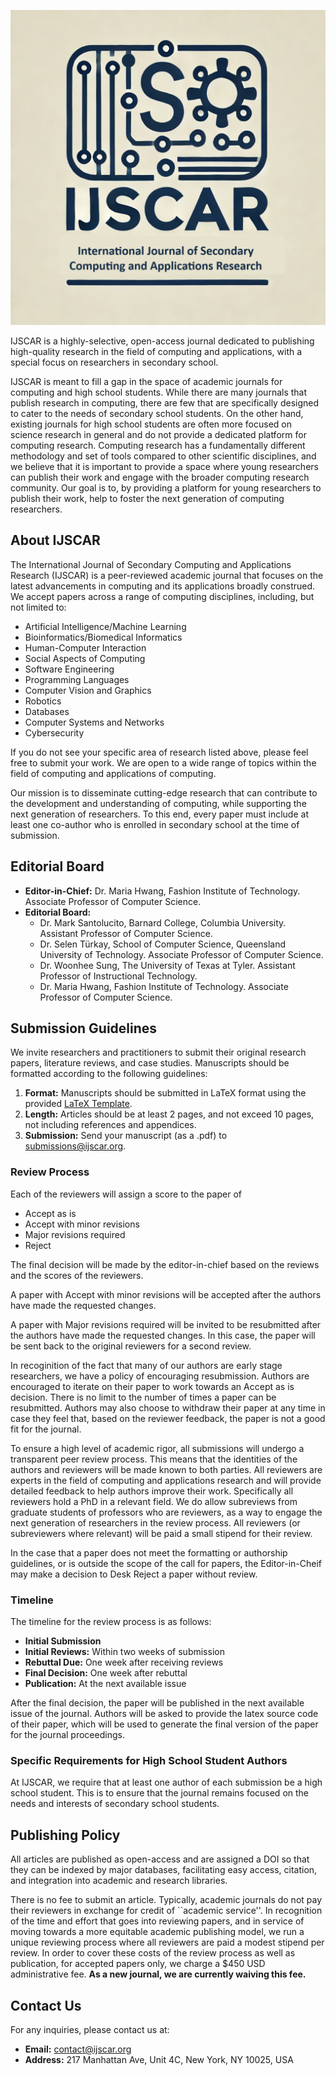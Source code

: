 ![logo](./logo.png)

IJSCAR is a highly-selective, open-access journal dedicated to publishing high-quality research in the field of computing and applications, with a special focus on researchers in secondary school.

IJSCAR is meant to fill a gap in the space of academic journals for computing and high school students.
While there are many journals that publish research in computing, there are few that are specifically designed to cater to the needs of secondary school students. 
On the other hand, existing journals for high school students are often more focused on science research in general and do not provide a dedicated platform for computing research.
Computing research has a fundamentally different methodology and set of tools compared to other scientific disciplines, and we believe that it is important to provide a space where young researchers can publish their work and engage with the broader computing research community.
Our goal is to, by providing a platform for young researchers to publish their work, help to foster the next generation of computing researchers.

## About IJSCAR

The International Journal of Secondary Computing and Applications Research (IJSCAR) is a peer-reviewed academic journal that focuses on the latest advancements in computing and its applications broadly construed. We accept papers across a range of computing disciplines, including, but not limited to:

- Artificial Intelligence/Machine Learning
- Bioinformatics/Biomedical Informatics
- Human-Computer Interaction
- Social Aspects of Computing
- Software Engineering
- Programming Languages
- Computer Vision and Graphics
- Robotics
- Databases
- Computer Systems and Networks
- Cybersecurity

If you do not see your specific area of research listed above, please feel free to submit your work. We are open to a wide range of topics within the field of computing and applications of computing.

Our mission is to disseminate cutting-edge research that can contribute to the development and understanding of computing, while supporting the next generation of researchers. 
To this end, every paper must include at least one co-author who is enrolled in secondary school at the time of submission.

## Editorial Board

- **Editor-in-Chief:** Dr. Maria Hwang, Fashion Institute of Technology. Associate Professor of Computer Science.
- **Editorial Board:**
  - Dr. Mark Santolucito, Barnard College, Columbia University. Assistant Professor of Computer Science.
  - Dr. Selen Türkay, School of Computer Science, Queensland University of Technology. Associate Professor of Computer Science. 
  - Dr. Woonhee Sung, The University of Texas at Tyler. Assistant Professor of Instructional Technology.
  - Dr. Maria Hwang, Fashion Institute of Technology. Associate Professor of Computer Science.

## Submission Guidelines

We invite researchers and practitioners to submit their original research papers, literature reviews, and case studies. Manuscripts should be formatted according to the following guidelines:

1. **Format:** Manuscripts should be submitted in LaTeX format using the provided [LaTeX Template](https://www.overleaf.com/latex/templates/acm-conference-proceedings-primary-article-template/wbvnghjbzwpc).
2. **Length:** Articles should be at least 2 pages, and not exceed 10 pages, not including references and appendices.
3. **Submission:** Send your manuscript (as a .pdf) to [submissions@ijscar.org](mailto:submissions@ijscar.org).



### Review Process

Each of the reviewers will assign a score to the paper of 

- Accept as is
- Accept with minor revisions
- Major revisions required
- Reject

The final decision will be made by the editor-in-chief based on the reviews and the scores of the reviewers.

A paper with Accept with minor revisions will be accepted after the authors have made the requested changes.

A paper with Major revisions required will be invited to be resubmitted after the authors have made the requested changes. In this case, the paper will be sent back to the original reviewers for a second review.

In recoginition of the fact that many of our authors are early stage researchers, we have a policy of encouraging resubmission.
Authors are encouraged to iterate on their paper to work towards an Accept as is decision. There is no limit to the number of times a paper can be resubmitted.
Authors may also choose to withdraw their paper at any time in case they feel that, based on the reviewer feedback, the paper is not a good fit for the journal.

To ensure a high level of academic rigor, all submissions will undergo a transparent peer review process. 
This means that the identities of the authors and reviewers will be made known to both parties.
All reviewers are experts in the field of computing and applications research and will provide detailed feedback to help authors improve their work.
Specifically all reviewers hold a PhD in a relevant field. 
We do allow subreviews from graduate students of professors who are reviewers, as a way to engage the next generation of researchers in the review process.
All reviewers (or subreviewers where relevant) will be paid a small stipend for their review.

In the case that a paper does not meet the formatting or authorship guidelines, or is outside the scope of the call for papers, the Editor-in-Cheif may make a decision to Desk Reject a paper without review.



### Timeline

The timeline for the review process is as follows:

- **Initial Submission** 
- **Initial Reviews:** Within two weeks of submission 
- **Rebuttal Due:** One week after receiving reviews
- **Final Decision:** One week after rebuttal
- **Publication:** At the next available issue

After the final decision, the paper will be published in the next available issue of the journal.
Authors will be asked to provide the latex source code of their paper, which will be used to generate the final version of the paper for the journal proceedings.

### Specific Requirements for High School Student Authors

At IJSCAR, we require that at least one author of each submission be a high school student. 
This is to ensure that the journal remains focused on the needs and interests of secondary school students.

## Publishing Policy

All articles are published as open-access and are assigned a DOI so that they can be indexed by major databases, facilitating easy access, citation, and integration into academic and research libraries.

There is no fee to submit an article.
Typically, academic journals do not pay their reviewers in exchange for credit of ``academic service''.
In recognition of the time and effort that goes into reviewing papers, and in service of moving towards a more equitable academic publishing model, we run a unique reviewing process where all reviewers are paid a modest stipend per review.
In order to cover these costs of the review process as well as publication, for accepted papers only, we charge a $450 USD administrative fee.
**As a new journal, we are currently waiving this fee.**

## Contact Us

For any inquiries, please contact us at:

- **Email:** [contact@ijscar.org](mailto:contact@ijscar.org)
- **Address:** 217 Manhattan Ave, Unit 4C, New York, NY 10025, USA

<!--- Follow us on [Twitter](https://twitter.com/ijscar) and [LinkedIn](https://www.linkedin.com/company/ijscar). --->
